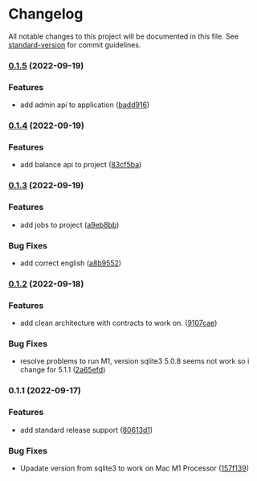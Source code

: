 # Changelog

All notable changes to this project will be documented in this file. See [standard-version](https://github.com/conventional-changelog/standard-version) for commit guidelines.

### [0.1.5](https://github.com/viniciusgomes/challange-deel/compare/v0.1.4...v0.1.5) (2022-09-19)


### Features

* add admin api to application ([badd916](https://github.com/viniciusgomes/challange-deel/commit/badd9167ce063ccbc2a693e04ddd9c0070dfb63f))

### [0.1.4](https://github.com/viniciusgomes/challange-deel/compare/v0.1.3...v0.1.4) (2022-09-19)


### Features

* add balance api to project ([83cf5ba](https://github.com/viniciusgomes/challange-deel/commit/83cf5ba9918392ff1d5cad58d68794daac6594a2))

### [0.1.3](https://github.com/viniciusgomes/challange-deel/compare/v0.1.2...v0.1.3) (2022-09-19)


### Features

* add jobs to project ([a9eb8bb](https://github.com/viniciusgomes/challange-deel/commit/a9eb8bb9eb2fcb04c7d7ea5585ef65305515c290))


### Bug Fixes

* add correct english ([a8b9552](https://github.com/viniciusgomes/challange-deel/commit/a8b9552d34ee868b8d2731581b8a3029d47dbd55))

### [0.1.2](https://github.com/viniciusgomes/challange-deel/compare/v0.1.1...v0.1.2) (2022-09-18)


### Features

* add clean architecture with contracts to work on. ([9107cae](https://github.com/viniciusgomes/challange-deel/commit/9107cae32df0e6e60a1480a149aa83b05821aa25))


### Bug Fixes

* resolve problems to run M1, version sqlite3 5.0.8 seems not work so i change for 5.1.1 ([2a65efd](https://github.com/viniciusgomes/challange-deel/commit/2a65efd93c284ef32f048e4235bb799c04ee31f5))

### 0.1.1 (2022-09-17)


### Features

* add standard release support ([80613d1](https://github.com/viniciusgomes/challange-deel/commit/80613d1c80f59b53b502e43c3e9ebdf30df228db))


### Bug Fixes

* Upadate version from sqlite3 to work on Mac M1 Processor ([157f139](https://github.com/viniciusgomes/challange-deel/commit/157f13915185622fcb6ca10a00e5c8f5946f113b))
